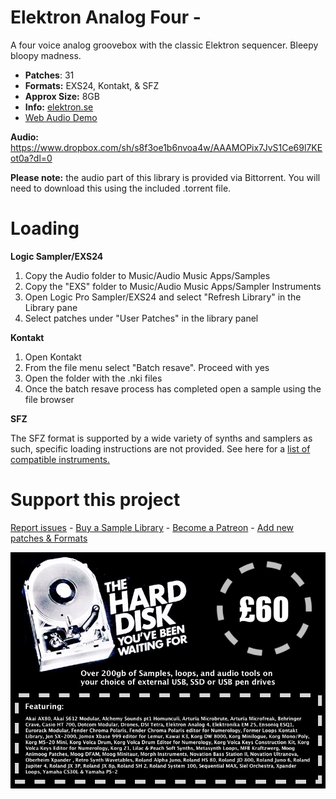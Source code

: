 # Elektron Analog Four -

A four voice analog groovebox with the classic Elektron sequencer. Bleepy bloopy madness.

-  **Patches**: 31
-   **Formats:** EXS24, Kontakt, & SFZ
-   **Approx Size:** 8GB
-   **Info:** [elektron.se](https://www.elektron.se/legacy-products/)
- [Web Audio Demo](https://www.modularsamples.com/Demos/demos/a4.html)

**Audio:** https://www.dropbox.com/sh/s8f3oe1b6nvoa4w/AAAMOPix7JvS1Ce69l7KEot0a?dl=0

**Please note:** the audio part of this library is provided via Bittorrent. You will need to download this using the included .torrent file.


# Loading

**Logic Sampler/EXS24**

1. Copy the Audio folder to Music/Audio Music Apps/Samples
2. Copy the "EXS" folder to Music/Audio Music Apps/Sampler Instruments
3. Open Logic Pro Sampler/EXS24 and select "Refresh Library" in the Library pane
4. Select patches under "User Patches" in the library panel 

****Kontakt****

1.  Open Kontakt
2. From the file menu select "Batch resave". Proceed with yes
3. Open the folder with the .nki files
4. Once the batch resave process has completed open a sample using the file browser

**SFZ**

The SFZ format is supported by a wide variety of synths and samplers as such, specific loading instructions are not provided. See here for a [list of compatible instruments.](https://sfzformat.com/software/players/) 

# Support this project

[Report issues](/issues) - [Buy a Sample Library](https://gumroad.com/modularsamples) - [Become a Patreon](https://www.patreon.com/modularsamples) - [Add new patches & Formats](/pulls)

[
![Sample library disks](https://github.com/publicsamples/Public-Samples/raw/master/images/drives2.jpg?raw=true)
](https://gum.co/modularsamples-drives)
